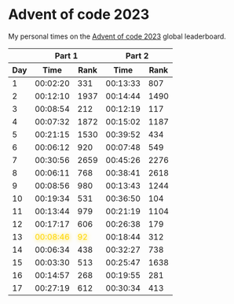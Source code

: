 # Advent of code 2023
My personal times on the [Advent of code 2023](https://adventofcode.com/2023) global leaderboard.

<table>
    <thead>
        <tr>
            <th></th>
            <th colspan="2">Part 1</th>
            <th colspan="2">Part 2</th>
        </tr>
        <tr>
            <th>Day</th>
            <th>Time</th>
            <th>Rank</th>
            <th>Time</th>
            <th>Rank</th>
        </tr>
    </thead>
    <tbody>
        <tr><td>1</td> <td>00:02:20</td> <td>331</td> <td>00:13:33</td> <td>807</td></tr>
<tr><td>2</td> <td>00:12:10</td> <td>1937</td> <td>00:14:44</td> <td>1490</td></tr>
<tr><td>3</td> <td>00:08:54</td> <td>212</td> <td>00:12:19</td> <td>117</td></tr>
<tr><td>4</td> <td>00:07:32</td> <td>1872</td> <td>00:15:02</td> <td>1187</td></tr>
<tr><td>5</td> <td>00:21:15</td> <td>1530</td> <td>00:39:52</td> <td>434</td></tr>
<tr><td>6</td> <td>00:06:12</td> <td>920</td> <td>00:07:48</td> <td>549</td></tr>
<tr><td>7</td> <td>00:30:56</td> <td>2659</td> <td>00:45:26</td> <td>2276</td></tr>
<tr><td>8</td> <td>00:06:11</td> <td>768</td> <td>00:38:41</td> <td>2618</td></tr>
<tr><td>9</td> <td>00:08:56</td> <td>980</td> <td>00:13:43</td> <td>1244</td></tr>
<tr><td>10</td> <td>00:19:34</td> <td>531</td> <td>00:36:50</td> <td>104</td></tr>
<tr><td>11</td> <td>00:13:44</td> <td>979</td> <td>00:21:19</td> <td>1104</td></tr>
<tr><td>12</td> <td>00:17:17</td> <td>606</td> <td>00:26:38</td> <td>179</td></tr>
<tr><td>13</td> <td style="color:gold; text-shadow:1px 1px 10px;">00:08:46</td> <td style="color:gold; text-shadow:1px 1px 10px;">92</td> <td>00:18:44</td> <td>312</td></tr>
<tr><td>14</td> <td>00:06:34</td> <td>438</td> <td>00:32:27</td> <td>738</td></tr>
<tr><td>15</td> <td>00:03:30</td> <td>513</td> <td>00:25:47</td> <td>1638</td></tr>
<tr><td>16</td> <td>00:14:57</td> <td>268</td> <td>00:19:55</td> <td>281</td></tr>
<tr><td>17</td> <td>00:27:19</td> <td>612</td> <td>00:30:34</td> <td>413</td></tr>
    </tbody>
</table>